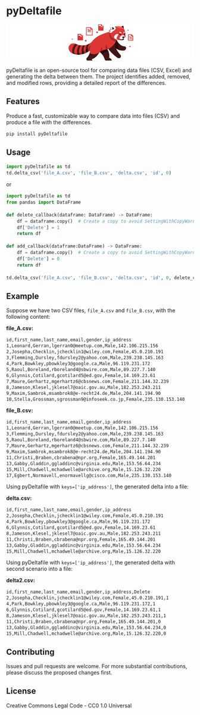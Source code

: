 # pyDeltafile

![alt text](image.png)

pyDeltafile is an open-source tool for comparing data files (CSV, Excel) and generating the delta between them. 
The project identifies added, removed, and modified rows, providing a detailed report of the differences.

## Features

Produce a fast, customizable way to compare data into files (CSV) and produce a file with the differences.


```bash
pip install pyDeltafile
```

## Usage

```python
import pyDeltafile as td
td.delta_csv('file_A.csv', 'file_B.csv', 'delta.csv', 'id', 0)
```

or

```python
import pyDeltafile as td
from pandas import DataFrame

def delete_callback(dataframe: DataFrame) -> DataFrame:
    df = dataframe.copy()  # Create a copy to avoid SettingWithCopyWarning
    df['Delete'] = 1
    return df

def add_callback(dataframe:DataFrame) -> DataFrame:
    df = dataframe.copy()  # Create a copy to avoid SettingWithCopyWarning
    df['Delete'] = 0
    return df

td.delta_csv('file_A.csv', 'file_B.csv', 'delta.csv', 'id', 0, delete_callback, add_callback)
```


## Example

Suppose we have two CSV files, `file_A.csv` and `file_B.csv`, with the following content:

**file\_A.csv:**

```csv
id,first_name,last_name,email,gender,ip_address
1,Leonard,Gerran,lgerran0@meetup.com,Male,142.106.215.156
2,Josepha,Checklin,jchecklin1@wiley.com,Female,45.0.210.191
3,Flemming,Dursley,fdursley2@yahoo.com,Male,239.238.145.163
4,Park,Bowkley,pbowkley3@google.ca,Male,96.119.231.172
5,Raoul,Boreland,rboreland4@sbwire.com,Male,89.227.7.140
6,Glynnis,Cotilard,gcotilard5@ed.gov,Female,14.169.23.61
7,Maure,Gerhartz,mgerhartz6@cbsnews.com,Female,211.144.32.239
8,Jameson,Klesel,jklesel7@oaic.gov.au,Male,182.253.243.211
9,Maxim,Sambrok,msambrok8@e-recht24.de,Male,204.141.194.90
10,Stella,Grossman,sgrossman9@infoseek.co.jp,Female,235.130.153.140
```

**file\_B.csv:**

```csv
id,first_name,last_name,email,gender,ip_address
1,Leonard,Gerran,lgerran0@meetup.com,Male,142.106.215.156
3,Flemming,Dursley,fdursley2@yahoo.com,Male,239.238.145.163
5,Raoul,Boreland,rboreland4@sbwire.com,Male,89.227.7.140
7,Maure,Gerhartz,mgerhartz6@cbsnews.com,Female,211.144.32.239
9,Maxim,Sambrok,msambrok8@e-recht24.de,Male,204.141.194.90
11,Christi,Braben,cbrabena@npr.org,Female,165.49.144.201
13,Gabby,Gladdin,ggladdinc@virginia.edu,Male,153.56.64.234
15,Mill,Chadwell,mchadwelle@archive.org,Male,15.126.32.220
17,Egbert,Normavell,enormavellg@cisco.com,Male,235.130.153.140
```

Using pyDeltafile with `keys=['ip_address']`, the generated delta into a file:

**delta.csv:**
```csv
id,first_name,last_name,email,gender,ip_address
2,Josepha,Checklin,jchecklin1@wiley.com,Female,45.0.210.191
4,Park,Bowkley,pbowkley3@google.ca,Male,96.119.231.172
6,Glynnis,Cotilard,gcotilard5@ed.gov,Female,14.169.23.61
8,Jameson,Klesel,jklesel7@oaic.gov.au,Male,182.253.243.211
11,Christi,Braben,cbrabena@npr.org,Female,165.49.144.201
13,Gabby,Gladdin,ggladdinc@virginia.edu,Male,153.56.64.234
15,Mill,Chadwell,mchadwelle@archive.org,Male,15.126.32.220
```

Using pyDeltafile with `keys=['ip_address']`, the generated delta with second scenario into a file:

**delta2.csv:**
```csv
id,first_name,last_name,email,gender,ip_address,Delete
2,Josepha,Checklin,jchecklin1@wiley.com,Female,45.0.210.191,1
4,Park,Bowkley,pbowkley3@google.ca,Male,96.119.231.172,1
6,Glynnis,Cotilard,gcotilard5@ed.gov,Female,14.169.23.61,1
8,Jameson,Klesel,jklesel7@oaic.gov.au,Male,182.253.243.211,1
11,Christi,Braben,cbrabena@npr.org,Female,165.49.144.201,0
13,Gabby,Gladdin,ggladdinc@virginia.edu,Male,153.56.64.234,0
15,Mill,Chadwell,mchadwelle@archive.org,Male,15.126.32.220,0
```

## Contributing

Issues and pull requests are welcome. For more substantial contributions, please discuss the proposed changes first.

## License
Creative Commons Legal Code - CC0 1.0 Universal
